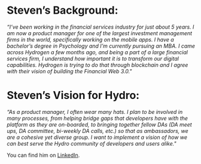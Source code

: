 # Steven’s Background:

*“I’ve been working in the financial services industry for just about 5 years. I am now a product manager for one of the largest investment management firms in the world, specifically working on the mobile apps. I have a bachelor’s degree in Psychology and I’m currently pursuing an MBA. I came across Hydrogen a few months ago, and being a part of a large financial services firm, I understand how important it is to transform our digital capabilities. Hydrogen is trying to do that through blockchain and I agree with their vision of building the Financial Web 3.0."* 

# Steven’s Vision for Hydro:

*“As a product manager, I often wear many hats. I plan to be involved in many processes, from helping bridge gaps that developers have with the platform as they are on-boarded, to bringing together fellow DAs (DA meet ups, DA committee, bi-weekly DA calls, etc.) so that as ambassadors, we are a cohesive yet diverse group. I want to implement a vision of how we can best serve the Hydro community of developers and users alike."*  

You can find him on [LinkedIn](https://www.linkedin.com/in/steven-williams-work/).
